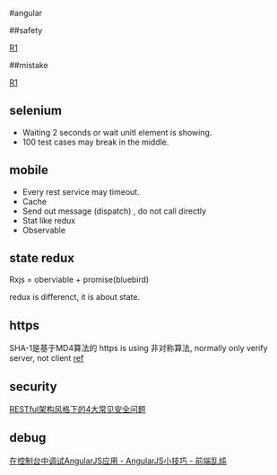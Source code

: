 #angular

##safety

[R1](http://bijian1013.iteye.com/blog/2112233)

##mistake

[R1](https://leftstick.github.io/tech/2016/04/19/5-rookie-mistakes-to-avoid-with-angular-2)


## selenium

- Waiting 2 seconds or wait unitl element is showing.
- 100 test cases may break in the middle.

## mobile

- Every rest service may timeout.
- Cache
- Send out message (dispatch) , do not call directly
- Stat like redux
- Observable

## state redux

Rxjs  = oberviable + promise(bluebird)

redux is differenct, it is about state.

## https

SHA-1是基于MD4算法的 https is using 非对称算法, normally only verify server, not client
[ref](http://www.willrey.com/support/ssl_des.html)

## security

[RESTful架构风格下的4大常见安全问题](http://insights.thoughtworkers.org/security-issues-in-restful/)

## debug

[在控制台中调试AngularJS应用 - AngularJS小技巧 - 前端乱炖](http://www.html-js.com/article/AngularJS-tips-for-debugging-AngularJS-applications-in-the-console)
